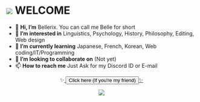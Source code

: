 
# <img src="https://im2.ezgif.com/tmp/ezgif-2-b713f3a9a753.gif"> WELCOME 
- 👋 **Hi, I’m** Bellerix. You can call me Belle for short
- 👀 **I’m interested in** Linguistics, Psychology, History, Philosophy, Editing, Web design
- 🌱 **I’m currently learning** Japanese, French, Korean, Web coding/IT/Programming
- 💞️ **I’m looking to collaborate on** (Not yet)
- 📫 **How to reach me** Just Ask for my Discord ID or E-mail

<p align="center">
✨<a href="https://btrxdiscordserververif.carrd.co">
<button class="sbtn basic-btn blue-btn">Click here (If you're my friend)</button>✨
</a>
<p align="center"> <img src="https://im2.ezgif.com/tmp/ezgif-2-1e4f0eb0885c.gif">
<!---
beatriccian/beatriccian is a ✨ special ✨ repository because its `README.md` (this file) appears on your GitHub profile.
You can click the Preview link to take a look at your changes.
--->
